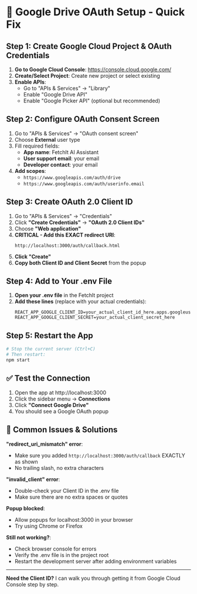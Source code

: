 # 🔧 Google Drive OAuth Setup - Quick Fix

## Step 1: Create Google Cloud Project & OAuth Credentials

1. **Go to Google Cloud Console**: https://console.cloud.google.com/
2. **Create/Select Project**: Create new project or select existing
3. **Enable APIs**:
   - Go to "APIs & Services" → "Library"
   - Enable "Google Drive API"
   - Enable "Google Picker API" (optional but recommended)

## Step 2: Configure OAuth Consent Screen

1. Go to "APIs & Services" → "OAuth consent screen"
2. Choose **External** user type
3. Fill required fields:
   - **App name**: FetchIt AI Assistant
   - **User support email**: your email
   - **Developer contact**: your email
4. **Add scopes**:
   - `https://www.googleapis.com/auth/drive`
   - `https://www.googleapis.com/auth/userinfo.email`

## Step 3: Create OAuth 2.0 Client ID

1. Go to "APIs & Services" → "Credentials"
2. Click **"Create Credentials"** → **"OAuth 2.0 Client IDs"**
3. Choose **"Web application"**
4. **CRITICAL - Add this EXACT redirect URI**:
   ```
   http://localhost:3000/auth/callback.html
   ```
5. **Click "Create"**
6. **Copy both Client ID and Client Secret** from the popup

## Step 4: Add to Your .env File

1. **Open your .env file** in the FetchIt project
2. **Add these lines** (replace with your actual credentials):
   ```
   REACT_APP_GOOGLE_CLIENT_ID=your_actual_client_id_here.apps.googleusercontent.com
   REACT_APP_GOOGLE_CLIENT_SECRET=your_actual_client_secret_here
   ```

## Step 5: Restart the App

```bash
# Stop the current server (Ctrl+C)
# Then restart:
npm start
```

## ✅ Test the Connection

1. Open the app at http://localhost:3000
2. Click the sidebar menu → **Connections**
3. Click **"Connect Google Drive"**
4. You should see a Google OAuth popup

## 🚨 Common Issues & Solutions

**"redirect_uri_mismatch" error**:
- Make sure you added `http://localhost:3000/auth/callback` EXACTLY as shown
- No trailing slash, no extra characters

**"invalid_client" error**:
- Double-check your Client ID in the .env file
- Make sure there are no extra spaces or quotes

**Popup blocked**:
- Allow popups for localhost:3000 in your browser
- Try using Chrome or Firefox

**Still not working?**:
- Check browser console for errors
- Verify the .env file is in the project root
- Restart the development server after adding environment variables

---

**Need the Client ID?** I can walk you through getting it from Google Cloud Console step by step.

